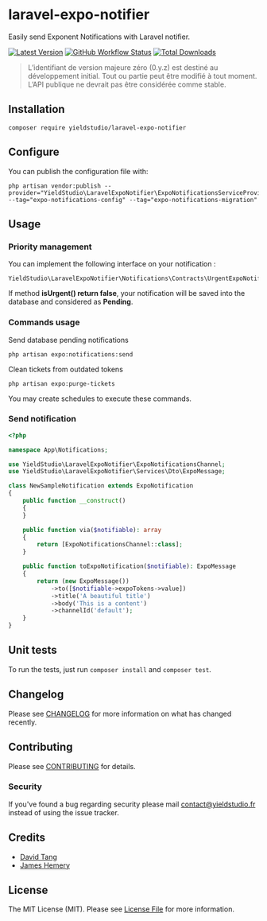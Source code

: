 # laravel-expo-notifier

Easily send Exponent Notifications with Laravel notifier.

[![Latest Version](https://img.shields.io/github/release/yieldstudio/laravel-expo-notifier?style=flat-square)](https://github.com/yieldstudio/laravel-expo-notifier/releases)
[![GitHub Workflow Status](https://img.shields.io/github/workflow/status/yieldstudio/laravel-expo-notifier/tests?style=flat-square)](https://github.com/yieldstudio/laravel-expo-notifier/actions/workflows/tests.yml)
[![Total Downloads](https://img.shields.io/packagist/dt/yieldstudio/laravel-expo-notifier?style=flat-square)](https://packagist.org/packages/yieldstudio/laravel-expo-notifier)

> L’identifiant de version majeure zéro (0.y.z) est destiné au développement initial. Tout ou partie peut être modifié à tout moment. L’API publique ne devrait pas être considérée comme stable.

## Installation

	composer require yieldstudio/laravel-expo-notifier

## Configure

You can publish the configuration file with:

```shell
php artisan vendor:publish --provider="YieldStudio\LaravelExpoNotifier\ExpoNotificationsServiceProvider" --tag="expo-notifications-config" --tag="expo-notifications-migration"
```

## Usage

### Priority management

You can implement the following interface on your notification :
```
YieldStudio\LaravelExpoNotifier\Notifications\Contracts\UrgentExpoNotificationInterface
```

If method **isUrgent() return false**, your notification will be saved into the database and considered as **Pending**.


### Commands usage

Send database pending notifications
```
php artisan expo:notifications:send
```

Clean tickets from outdated tokens
```
php artisan expo:purge-tickets
```

You may create schedules to execute these commands.

### Send notification

```php
<?php

namespace App\Notifications;

use YieldStudio\LaravelExpoNotifier\ExpoNotificationsChannel;
use YieldStudio\LaravelExpoNotifier\Services\Dto\ExpoMessage;

class NewSampleNotification extends ExpoNotification
{
    public function __construct()
    {
    }

    public function via($notifiable): array
    {
        return [ExpoNotificationsChannel::class];
    }

    public function toExpoNotification($notifiable): ExpoMessage
    {
        return (new ExpoMessage())
            ->to([$notifiable->expoTokens->value])
            ->title('A beautiful title')
            ->body('This is a content')
            ->channelId('default');
    }
}
```

## Unit tests

To run the tests, just run `composer install` and `composer test`.

## Changelog

Please see [CHANGELOG](CHANGELOG.md) for more information on what has changed recently.

## Contributing

Please see [CONTRIBUTING](https://raw.githubusercontent.com/YieldStudio/.github/main/CONTRIBUTING.md) for details.

### Security

If you've found a bug regarding security please mail [contact@yieldstudio.fr](mailto:contact@yieldstudio.fr) instead of using the issue tracker.

## Credits

- [David Tang](https://github.com/dtangdev)
- [James Hemery](https://github.com/jameshemery)

## License

The MIT License (MIT). Please see [License File](LICENSE.md) for more information.
